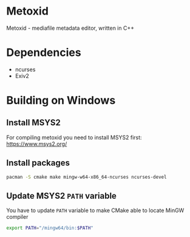 # Metoxid
Metoxid - mediafile metadata editor, written in C++

# Dependencies
- ncurses
- Exiv2

# Building on Windows
## Install MSYS2
For compiling metoxid you need to install MSYS2 first: https://www.msys2.org/

## Install packages
```bash
pacman -S cmake make mingw-w64-x86_64-ncurses ncurses-devel
```

## Update MSYS2 `PATH` variable
You have to update `PATH` variable to make CMake able to locate MinGW compiler
```bash
export PATH="/mingw64/bin:$PATH"
```
